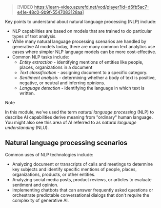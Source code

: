>[!VIDEO https://learn-video.azurefd.net/vod/player?id=d6fb5ac7-e41e-48c0-9b9f-5547083128aa]

Key points to understand about natural language processing (NLP) include:

- NLP capabilities are based on models that are trained to do particular types of text analysis.
- While many natural language processing scenarios are handled by generative AI models today, there are many common text analytics use cases where simpler NLP language models can be more cost-effective.
- Common NLP tasks include:
    - *Entity extraction* - identifying mentions of entities like people, places, organizations in a document
    - *Text classification* - assigning document to a specific category.
    - *Sentiment analysis* - determining whether a body of text is positive, negative, or neutral and inferring opinions.
    - *Language detection* - identifying the language in which text is written.

> [!NOTE]
> In this module, we've used the term *natural language processing* (NLP) to describe AI capabilities derive meaning from "ordinary" human language. You might also see this area of AI referred to as *natural language understanding* (NLU).

## Natural language processing scenarios

Common uses of NLP technologies include:

- Analyzing document or transcripts of calls and meetings to determine key subjects and identify specific mentions of people, places, organizations, products, or other entities.
- Analyzing social media posts, product reviews, or articles to evaluate sentiment and opinion.
- Implementing chatbots that can answer frequently asked questions or orchestrate predictable conversational dialogs that don't require the complexity of generative AI.
